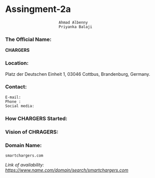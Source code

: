 # Assingment-2a
 							Ahmad Albenny 
 							Priyanka Balaji
### The Official Name:
**CHARGERS**

### Location:
  Platz der Deutschen Einheit 1, 03046 Cottbus, Brandenburg, Germany. 

### Contact: 

  	E-mail:
  	Phone :
  	Social media: 
		
	
### How CHARGERS Started:

### Vision of CHRAGERS:

	
### Domain Name: 
	smartchargers.com
*Link of availability: https://www.name.com/domain/search/smartchargers.com*
